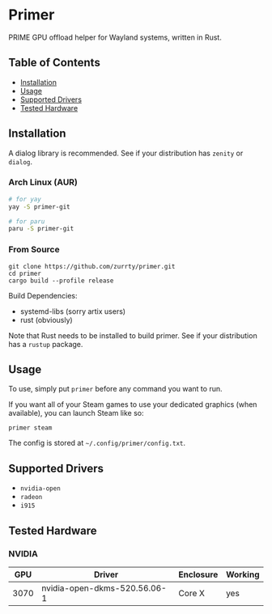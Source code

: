 # Primer

PRIME GPU offload helper for Wayland systems, written in Rust.

## Table of Contents
* [Installation](README.md#installation)
* [Usage](README.md#usage)
* [Supported Drivers](README.md#supported-drivers)
* [Tested Hardware](README.md#tested-hardware)
## Installation
A dialog library is recommended. See if your distribution has `zenity` or `dialog`.
### Arch Linux (AUR)
```sh
# for yay
yay -S primer-git

# for paru
paru -S primer-git
```

### From Source
```
git clone https://github.com/zurrty/primer.git
cd primer
cargo build --profile release
```
Build Dependencies:
* systemd-libs (sorry artix users)
* rust (obviously)

Note that Rust needs to be installed to build primer. See if your distribution has a `rustup` package.

## Usage
To use, simply put `primer` before any command you want to run.

If you want all of your Steam games to use your dedicated graphics (when available), you can launch Steam like so: 
```
primer steam
```
The config is stored at `~/.config/primer/config.txt`. 

## Supported Drivers

* `nvidia-open`
* `radeon`
* `i915`

## Tested Hardware
### NVIDIA
| GPU | Driver | Enclosure | Working |
| --- | --- | --- | --- |
| 3070 | nvidia-open-dkms-520.56.06-1 | Core X | yes